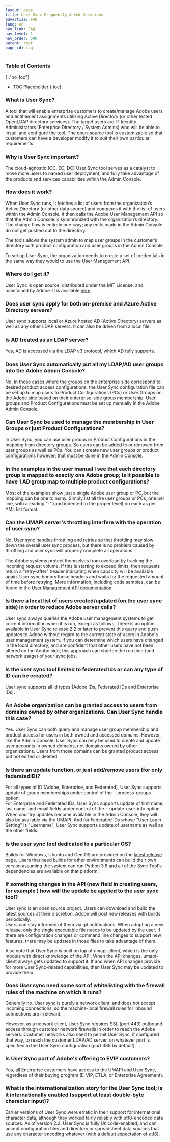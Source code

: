 ```yaml
---
layout: page
title: User Sync Frequently Asked Questions
advertise: FAQ
lang: en
nav_link: FAQ
nav_level: 1
nav_order: 500
parent: root
page_id: faq
---
```

### Table of Contents
{:."no_toc"}

* TOC Placeholder
{:toc}


### What is User Sync?

A tool that will enable enterprise customers to create/manage Adobe 
users and entitlement assignments utilizing Active Directory (or other 
tested OpenLDAP directory services).  The target users are IT Identity
Administrators (Enterprise Directory / System Admins) who will be able 
to install and configure the tool.  The open-source tool is customizable 
so that customers can have a developer modify it to suit their own 
particular requirements. 

### Why is User Sync important?

The cloud-agnostic (CC, EC, DC) User Sync tool serves as a catalyst 
to move more users to named user deployment, and fully take advantage 
of the products and services capabilities within the Admin Console.
 
### How does it work?

When User Sync runs, it fetches a list of users from the organization’s 
Active Directory (or other data source) and compares it with the list of 
users within the Admin Console.  It then calls the Adobe User Management 
API so that the Admin Console is synchronized with the organization’s 
directory.  The change flow is entirely one-way; any edits made in the 
Admin Console do not get pushed out to the directory.

The tools allows the system admin to map user groups in the customer’s 
directory with product configuration and user groups in the Admin Console

To set up User Sync, the organization needs to create a set of credentials 
in the same way they would to use the User Management API.
 
### Where do I get it?

User Sync is open source, distributed under the MIT License, and maintained by Adobe. It is available [here](https://github.com/adobe-apiplatform/user-sync.py/releases/latest).


### Does user sync apply for both on-premise and Azure Active Directory servers?

User sync supports local or Azure hosted AD (Active Directory) servers as well as any other LDAP servers.  It can also be driven from a local file.

### Is AD treated as an LDAP server?

Yes, AD is accessed via the LDAP v3 protocol, which AD fully supports.

### Does User Sync automatically put all my LDAP/AD user groups into the Adobe Admin Console?

No.  In those cases 
where the groups on the enterprise side correspond to desired product access 
configurations, the User Sync configuration file can be set up to map 
users to Product Configurations (PCs) or User Groups on the Adobe 
side based on their enterprise-side group membership.  User groups and Product Configurations must be set up manually in the Adobe Admin Console.

 
### Can User Sync be used to manage the membership in User Groups or just Product Configurations?

In User Sync, you can use user groups or Product Configurations in the mapping from directory groups.  So users can be added to or removed from user groups as well as PCs.  You can't create new user groups or product configurations however; that must be done in the Admin Console.

### In the examples in the user manual I see that each directory group is mapped to exactly one Adobe group; is it possible to have 1 AD group map to multiple product configurations?

Most of the examples show just a single Adobe user group or PC, but the mapping can be one to many.  Simply list all the user groups or PCs, one per line, with a leading "-" (and indented to the proper level) on each as per YML list format.

### Can the UMAPI server's throttling interfere with the operation of user sync?

No, User sync handles throttling and retries so that throttling may slow 
down the overall user sync process, but there is no problem caused by throttling 
and user sync will properly complete all operations.

The Adobe systems protect themselves from overload by tracking the incoming 
request volume.  If this is starting to exceed limits, then requests return 
a "retry-after" header indicating when capacity will be available again.  User sync honors these headers and waits for the requested amount of time before retrying.  More information, including code samples, can be found in the [User Management API documentation](https://www.adobe.io/apis/cloudplatform/usermanagement/docs/gettingstarted.html).
 
###  Is there a local list of users created/updated (on the user sync side) in order to reduce Adobe server calls?

User sync always queries the Adobe user management systems to get 
current information when it is run, except as follows.  There is an option available in 
User Sync release 2.2 or later to prevent this query and push updates to Adobe without
regard to the current state of users in Adobe's user management system. If you can determine
which users have changed in the local directory, and are confident that other users 
have not been altered on the Adobe side, this approach can shorten the run time 
(and network usage) of your sync jobs.
 
### Is the user sync tool limited to federated Ids or can any type of ID can be created?

User sync supports all id types (Adobe IDs, Federated IDs and Enterprise IDs).

### An Adobe organization can be granted access to users from domains owned by other organizations.  Can User Sync handle this case?

Yes.  User Sync can both query and manage user 
group membership and product access for users in both owned and accessed domains.  However, 
like the Admin Console, User Sync can only be used to create and update user 
accounts in owned domains, not domains owned by other organizations.  Users from those
domains can be granted product access but not edited or deleted.

### Is there an update function, or just add/remove users (for only federatedID)?

For all types of ID (Adobe, Enterprise, and Federated), User Sync supports 
update of group memberships under control of the --process-groups option.  
For Enterprise and Federated IDs, User Sync supports update of first name, last 
name, and email fields under control of the --update-user-info  option.  When 
country updates become available in the Admin Console, they will also be 
available via the UMAPI.  And for Federated IDs whose "User Login Setting" 
is "Username", User Sync supports update of username as well as the other fields.

### Is the user sync tool dedicated to a particular OS?

Builds for Windows, Ubuntu and CentOS are provided on the
[latest release](https://github.com/adobe-apiplatform/user-sync.py/releases/latest) page.
Users that need builds for other environments can build their own version assuming the
system can run Python 3.6 and all of the Sync Tool's dependencies are available on that
platform.

### If something changes in the API (new field in creating users, for example ) how will the update  be applied to the user sync tool?

User sync is an open source project.  Users can download and build the latest 
sources at their discretion.  Adobe will post new releases with builds periodically.  
Users can stay informed of them via git notifications.  When adopting a new release, 
only the single executable file needs to be updated by the user.  If there are configuration 
changes or command line changes to support new features, there may be updates in 
those files to take advantage of them.

Also note that User Sync is built on top of umapi-client, which is the only module with direct knowledge of the API. When the API changes, umapi-client always gets updated to support it. If and when API changes provide for more User Sync-related capabilities, then User Sync may be updated to provide them.

### Does User sync need some sort of whitelisting with the firewall rules of the machine on which it runs?

Generally no. User sync is purely a network client, and does not accept incoming connections, so the machine-local firewall rules for inbound connections are irrelevant.

However, as a network client, User Sync requires SSL (port 443) outbound access through customer network firewalls in order to reach the Adobe servers. Customer networks also need to permit User Sync, if configured that way, to reach the customer LDAP/AD server, on whatever port is specified in the User Sync configuration (port 389 by default).

### Is User Sync part of Adobe's offering to EVIP customers?
 
Yes, all Enterprise customers have access to the UMAPI and User Sync, regardless of their buying program (E-VIP, ETLA, or Enterprise Agreement).
 
### What is the internationalization story for the User Sync tool;  is it internationally enabled (support at least double-byte character input)?
 
Earlier versions of User Sync were erratic in their support for international 
character data, although they worked fairly reliably with utf8-encoded data 
sources. As of version 2.2, User Sync is fully Unicode-enabled, and can accept 
configuration files and directory or spreadsheet data sources that use any 
character encoding whatever (with a default expectation of utf8).


